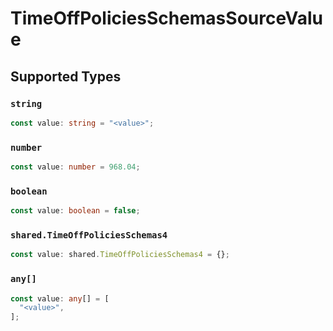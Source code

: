 # TimeOffPoliciesSchemasSourceValue


## Supported Types

### `string`

```typescript
const value: string = "<value>";
```

### `number`

```typescript
const value: number = 968.04;
```

### `boolean`

```typescript
const value: boolean = false;
```

### `shared.TimeOffPoliciesSchemas4`

```typescript
const value: shared.TimeOffPoliciesSchemas4 = {};
```

### `any[]`

```typescript
const value: any[] = [
  "<value>",
];
```

